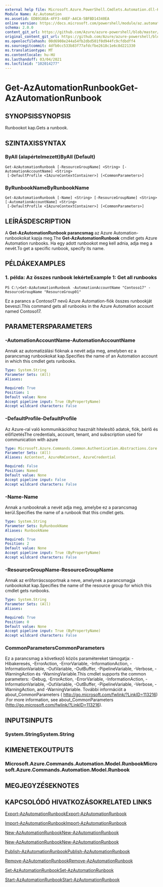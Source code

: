 ```yaml
---
external help file: Microsoft.Azure.PowerShell.Cmdlets.Automation.dll-Help.xml
Module Name: Az.Automation
ms.assetid: EDB918EA-4FF3-44EF-A4CA-5BFBD14340EA
online version: https://docs.microsoft.com/powershell/module/az.automation/get-azautomationrunbook
schema: 2.0.0
content_git_url: https://github.com/Azure/azure-powershell/blob/master/src/Automation/Automation/help/Get-AzAutomationRunbook.md
original_content_git_url: https://github.com/Azure/azure-powershell/blob/master/src/Automation/Automation/help/Get-AzAutomationRunbook.md
ms.openlocfilehash: 00d6908e244a54fb2dbd501f0d944fc9cfdbdff4
ms.sourcegitcommit: 4dfb0cc533b83f77afdcfbe2618c1e6c8d221330
ms.translationtype: MT
ms.contentlocale: hu-HU
ms.lasthandoff: 03/04/2021
ms.locfileid: "102014277"
---
```

# <span data-ttu-id="dd553-101">Get-AzAutomationRunbook</span><span class="sxs-lookup"><span data-stu-id="dd553-101">Get-AzAutomationRunbook</span></span>

## <span data-ttu-id="dd553-102">SYNOPSIS</span><span class="sxs-lookup"><span data-stu-id="dd553-102">SYNOPSIS</span></span>
<span data-ttu-id="dd553-103">Runbookot kap.</span><span class="sxs-lookup"><span data-stu-id="dd553-103">Gets a runbook.</span></span>

## <span data-ttu-id="dd553-104">SZINTAXIS</span><span class="sxs-lookup"><span data-stu-id="dd553-104">SYNTAX</span></span>

### <span data-ttu-id="dd553-105">ByAll (alapértelmezett)</span><span class="sxs-lookup"><span data-stu-id="dd553-105">ByAll (Default)</span></span>
```
Get-AzAutomationRunbook [-ResourceGroupName] <String> [-AutomationAccountName] <String>
 [-DefaultProfile <IAzureContextContainer>] [<CommonParameters>]
```

### <span data-ttu-id="dd553-106">ByRunbookName</span><span class="sxs-lookup"><span data-stu-id="dd553-106">ByRunbookName</span></span>
```
Get-AzAutomationRunbook [-Name] <String> [-ResourceGroupName] <String> [-AutomationAccountName] <String>
 [-DefaultProfile <IAzureContextContainer>] [<CommonParameters>]
```

## <span data-ttu-id="dd553-107">LEÍRÁS</span><span class="sxs-lookup"><span data-stu-id="dd553-107">DESCRIPTION</span></span>
<span data-ttu-id="dd553-108">A **Get-AzAutomationRunbook parancsmag** az Azure Automation-runbookokat kapja meg.</span><span class="sxs-lookup"><span data-stu-id="dd553-108">The **Get-AzAutomationRunbook** cmdlet gets Azure Automation runbooks.</span></span>
<span data-ttu-id="dd553-109">Ha egy adott runbookot meg kell adnia, adja meg a nevét.</span><span class="sxs-lookup"><span data-stu-id="dd553-109">To get a specific runbook, specify its name.</span></span>

## <span data-ttu-id="dd553-110">PÉLDÁK</span><span class="sxs-lookup"><span data-stu-id="dd553-110">EXAMPLES</span></span>

### <span data-ttu-id="dd553-111">1. példa: Az összes runbook lekérte</span><span class="sxs-lookup"><span data-stu-id="dd553-111">Example 1: Get all runbooks</span></span>
```
PS C:\>Get-AzAutomationRunbook -AutomationAccountName "Contoso17" -ResourceGroupName "ResourceGroup01"
```

<span data-ttu-id="dd553-112">Ez a parancs a Contoso17 nevű Azure Automation-fiók összes runbookját beveszi.</span><span class="sxs-lookup"><span data-stu-id="dd553-112">This command gets all runbooks in the Azure Automation account named Contoso17.</span></span>

## <span data-ttu-id="dd553-113">PARAMETERS</span><span class="sxs-lookup"><span data-stu-id="dd553-113">PARAMETERS</span></span>

### <span data-ttu-id="dd553-114">-AutomationAccountName</span><span class="sxs-lookup"><span data-stu-id="dd553-114">-AutomationAccountName</span></span>
<span data-ttu-id="dd553-115">Annak az automatizálási fióknak a nevét adja meg, amelyben ez a parancsmag runbookokat kap.</span><span class="sxs-lookup"><span data-stu-id="dd553-115">Specifies the name of an Automation account in which this cmdlet gets runbooks.</span></span>

```yaml
Type: System.String
Parameter Sets: (All)
Aliases:

Required: True
Position: 1
Default value: None
Accept pipeline input: True (ByPropertyName)
Accept wildcard characters: False
```

### <span data-ttu-id="dd553-116">-DefaultProfile</span><span class="sxs-lookup"><span data-stu-id="dd553-116">-DefaultProfile</span></span>
<span data-ttu-id="dd553-117">Az Azure-ral való kommunikációhoz használt hitelesítő adatok, fiók, bérlő és előfizetés</span><span class="sxs-lookup"><span data-stu-id="dd553-117">The credentials, account, tenant, and subscription used for communication with azure</span></span>

```yaml
Type: Microsoft.Azure.Commands.Common.Authentication.Abstractions.Core.IAzureContextContainer
Parameter Sets: (All)
Aliases: AzContext, AzureRmContext, AzureCredential

Required: False
Position: Named
Default value: None
Accept pipeline input: False
Accept wildcard characters: False
```

### <span data-ttu-id="dd553-118">-Name</span><span class="sxs-lookup"><span data-stu-id="dd553-118">-Name</span></span>
<span data-ttu-id="dd553-119">Annak a runbooknak a nevét adja meg, amelybe ez a parancsmag kerül.</span><span class="sxs-lookup"><span data-stu-id="dd553-119">Specifies the name of a runbook that this cmdlet gets.</span></span>

```yaml
Type: System.String
Parameter Sets: ByRunbookName
Aliases: RunbookName

Required: True
Position: 2
Default value: None
Accept pipeline input: True (ByPropertyName)
Accept wildcard characters: False
```

### <span data-ttu-id="dd553-120">-ResourceGroupName</span><span class="sxs-lookup"><span data-stu-id="dd553-120">-ResourceGroupName</span></span>
<span data-ttu-id="dd553-121">Annak az erőforráscsoportnak a neve, amelynek a parancsmagja runbookokat kap.</span><span class="sxs-lookup"><span data-stu-id="dd553-121">Specifies the name of the resource group for which this cmdlet gets runbooks.</span></span>

```yaml
Type: System.String
Parameter Sets: (All)
Aliases:

Required: True
Position: 0
Default value: None
Accept pipeline input: True (ByPropertyName)
Accept wildcard characters: False
```

### <span data-ttu-id="dd553-122">CommonParameters</span><span class="sxs-lookup"><span data-stu-id="dd553-122">CommonParameters</span></span>
<span data-ttu-id="dd553-123">Ez a parancsmag a következő közös paramétereket támogatja: -Hibakeresés, -ErrorAction, -ErrorVariable, -InformationAction, -InformationVariable, -OutVariable, -OutBuffer, -PipelineVariable, -Verbose, -WarningAction és -WarningVariable.</span><span class="sxs-lookup"><span data-stu-id="dd553-123">This cmdlet supports the common parameters: -Debug, -ErrorAction, -ErrorVariable, -InformationAction, -InformationVariable, -OutVariable, -OutBuffer, -PipelineVariable, -Verbose, -WarningAction, and -WarningVariable.</span></span> <span data-ttu-id="dd553-124">További információt a about_CommonParameters ( http://go.microsoft.com/fwlink/?LinkID=113216) .</span><span class="sxs-lookup"><span data-stu-id="dd553-124">For more information, see about_CommonParameters (http://go.microsoft.com/fwlink/?LinkID=113216).</span></span>

## <span data-ttu-id="dd553-125">INPUTS</span><span class="sxs-lookup"><span data-stu-id="dd553-125">INPUTS</span></span>

### <span data-ttu-id="dd553-126">System.String</span><span class="sxs-lookup"><span data-stu-id="dd553-126">System.String</span></span>

## <span data-ttu-id="dd553-127">KIMENETEK</span><span class="sxs-lookup"><span data-stu-id="dd553-127">OUTPUTS</span></span>

### <span data-ttu-id="dd553-128">Microsoft.Azure.Commands.Automation.Model.Runbook</span><span class="sxs-lookup"><span data-stu-id="dd553-128">Microsoft.Azure.Commands.Automation.Model.Runbook</span></span>

## <span data-ttu-id="dd553-129">MEGJEGYZÉSEK</span><span class="sxs-lookup"><span data-stu-id="dd553-129">NOTES</span></span>

## <span data-ttu-id="dd553-130">KAPCSOLÓDÓ HIVATKOZÁSOK</span><span class="sxs-lookup"><span data-stu-id="dd553-130">RELATED LINKS</span></span>

[<span data-ttu-id="dd553-131">Export-AzAutomationRunbook</span><span class="sxs-lookup"><span data-stu-id="dd553-131">Export-AzAutomationRunbook</span></span>](./Export-AzAutomationRunbook.md)

[<span data-ttu-id="dd553-132">Import-AzAutomationRunbook</span><span class="sxs-lookup"><span data-stu-id="dd553-132">Import-AzAutomationRunbook</span></span>](./Import-AzAutomationRunbook.md)

[<span data-ttu-id="dd553-133">New-AzAutomationRunbook</span><span class="sxs-lookup"><span data-stu-id="dd553-133">New-AzAutomationRunbook</span></span>](./New-AzAutomationRunbook.md)

[<span data-ttu-id="dd553-134">New-AzAutomationRunbook</span><span class="sxs-lookup"><span data-stu-id="dd553-134">New-AzAutomationRunbook</span></span>](./New-AzAutomationRunbook.md)

[<span data-ttu-id="dd553-135">Publish-AzAutomationRunbook</span><span class="sxs-lookup"><span data-stu-id="dd553-135">Publish-AzAutomationRunbook</span></span>](./Publish-AzAutomationRunbook.md)

[<span data-ttu-id="dd553-136">Remove-AzAutomationRunbook</span><span class="sxs-lookup"><span data-stu-id="dd553-136">Remove-AzAutomationRunbook</span></span>](./Remove-AzAutomationRunbook.md)

[<span data-ttu-id="dd553-137">Set-AzAutomationRunbook</span><span class="sxs-lookup"><span data-stu-id="dd553-137">Set-AzAutomationRunbook</span></span>](./Set-AzAutomationRunbook.md)

[<span data-ttu-id="dd553-138">Start-AzAutomationRunbook</span><span class="sxs-lookup"><span data-stu-id="dd553-138">Start-AzAutomationRunbook</span></span>](./Start-AzAutomationRunbook.md)


